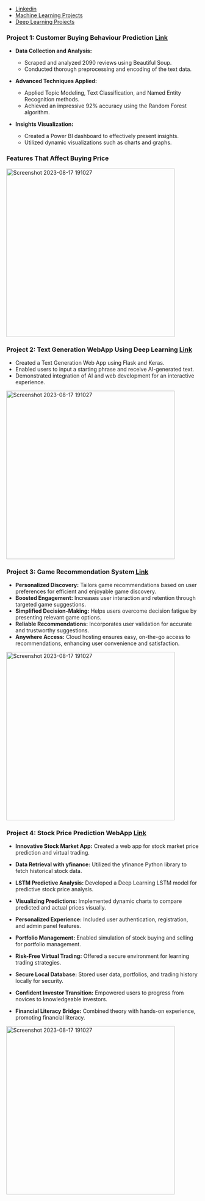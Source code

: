 
- [Linkedin](https://www.linkedin.com/in/roshan-salunke-865425263/)        
- [Machine Learning Projects](https://github.com/roshan9900/Machine-Learning-Projects)
- [Deep Learning Projects](https://github.com/roshan9900/Deep-Learning)

### Project 1: Customer Buying Behaviour Prediction [Link](https://github.com/roshan9900/British_Airways_Virtual_Pro)

- **Data Collection and Analysis:**
  - Scraped and analyzed 2090 reviews using Beautiful Soup.
  - Conducted thorough preprocessing and encoding of the text data.

- **Advanced Techniques Applied:**
  - Applied Topic Modeling, Text Classification, and Named Entity Recognition methods.
  - Achieved an impressive 92% accuracy using the Random Forest algorithm.

- **Insights Visualization:**
  - Created a Power BI dashboard to effectively present insights.
  - Utilized dynamic visualizations such as charts and graphs.

### Features That Affect Buying Price

<img width="441" alt="Screenshot 2023-08-17 191027" src="https://github.com/roshan9900/Roshan_Portfolio/assets/115538447/b728254a-4cb7-47a0-a6eb-ed79bd701f26">



### Project 2: Text Generation WebApp Using Deep Learning [Link](https://github.com/roshan9900/Deep-Learning/tree/main/text_generation)

- Created a Text Generation Web App using Flask and Keras.
- Enabled users to input a starting phrase and receive AI-generated text.
- Demonstrated integration of AI and web development for an interactive experience.
<img width="441" alt="Screenshot 2023-08-17 191027"  src="https://user-images.githubusercontent.com/115538447/264552296-9ade89cf-faa1-43df-8344-193f856f812d.png">


### Project 3: Game Recommendation System [Link](https://github.com/roshan9900/Machine-Learning-Projects/tree/main/Steam_video_Reco)

- **Personalized Discovery:** Tailors game recommendations based on user preferences for efficient and enjoyable game discovery.
- **Boosted Engagement:** Increases user interaction and retention through targeted game suggestions.
- **Simplified Decision-Making:** Helps users overcome decision fatigue by presenting relevant game options.
- **Reliable Recommendations:** Incorporates user validation for accurate and trustworthy suggestions.
- **Anywhere Access:** Cloud hosting ensures easy, on-the-go access to recommendations, enhancing user convenience and satisfaction.
<img width="441" alt="Screenshot 2023-08-17 191027" src="https://user-images.githubusercontent.com/115538447/261802808-5c054193-a531-4571-8c1b-37fc150d4ecb.png">

  

### Project 4: Stock Price Prediction WebApp [Link](https://github.com/roshan9900/Collage_Project)

- **Innovative Stock Market App:** Created a web app for stock market price prediction and virtual trading.
- **Data Retrieval with yfinance:** Utilized the yfinance Python library to fetch historical stock data.
- **LSTM Predictive Analysis:**  Developed a Deep Learning LSTM model for predictive stock price analysis.
- **Visualizing Predictions:** Implemented dynamic charts to compare predicted and actual prices visually.
- **Personalized Experience:** Included user authentication, registration, and admin panel features.

- **Portfolio Management:** Enabled simulation of stock buying and selling for portfolio management.

- **Risk-Free Virtual Trading:** Offered a secure environment for learning trading strategies.

- **Secure Local Database:** Stored user data, portfolios, and trading history locally for security.

- **Confident Investor Transition:** Empowered users to progress from novices to knowledgeable investors.

- **Financial Literacy Bridge:** Combined theory with hands-on experience, promoting financial literacy.
<img width="441" alt="Screenshot 2023-08-17 191027" src="https://user-images.githubusercontent.com/115538447/261623951-3f9a7c08-fbf7-44a9-a6a9-7ff22dbea7e3.png">


